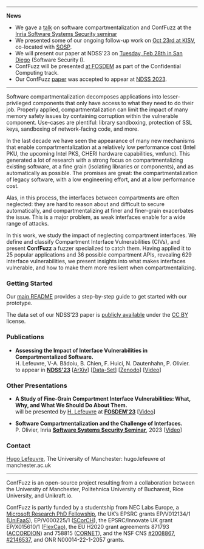 * * *
**News**
- We gave a [talk](http://videos.rennes.inria.fr/seminaire-SoSySec/Pierre-Olivier-8-12-2023/Seminaire-SoSySec-Pierre-Olivier-8-decembre-2023.html) on software compartmentalization and ConfFuzz at the [Inria Software Systems Security seminar](https://seminaires-dga.inria.fr/en/sosysec-en-bref/)
- We presented some of our ongoing follow-up work on [Oct 23rd at KISV](https://dl.acm.org/doi/10.1145/3625275.3625399), co-located with [SOSP](https://sosp2023.mpi-sws.org/).
- We will present our paper at NDSS'23 on [Tuesday, Feb 28th in San Diego](https://www.ndss-symposium.org/ndss-program/symposium-2023/#collapse_session2) (Software Security I).
- ConfFuzz will be presented [at FOSDEM](https://fosdem.org/2023/schedule/event/cc_online_vulnerabilities/) as part of the Confidential Computing track.
- Our ConfFuzz [paper](https://arxiv.org/abs/2212.12904) was accepted to appear at [NDSS 2023](https://www.ndss-symposium.org/ndss2023/).

* * *

Software compartmentalization decomposes applications into lesser-privileged
components that only have access to what they need to do their job. Properly
applied, compartmentalization can limit the impact of many memory safety issues
by containing corruption within the vulnerable component. Use-cases are
plentiful: library sandboxing, protection of SSL keys, sandboxing of
network-facing code, and more.

In the last decade we have seen the appearance of many new mechanisms that
enable compartmentalization at a relatively low performance cost (Intel PKU,
the upcoming Intel PKS, CHERI hardware capabilities, vmfunc). This generated a
lot of research with a strong focus on compartmentalizing existing software, at
a fine grain (isolating libraries or components), and as automatically as
possible. The promises are great: the compartmentalization of legacy software,
with a low engineering effort, and at a low performance cost.

Alas, in this process, the interfaces between compartments are often neglected:
they are hard to reason about and difficult to secure automatically, and
compartmentalizing at finer and finer-grain exacerbates the issue. This is a
major problem, as weak interfaces enable for a wide range of attacks.

In this work, we study the impact of neglecting compartment interfaces. We
define and classify Compartment Interface Vulnerabilities (CIVs), and present
**ConfFuzz** a fuzzer specialized to catch them. Having applied it to 25
popular applications and 36 possible compartment APIs, revealing 629 interface
vulnerabilities, we present insights into what makes interfaces vulnerable, and
how to make them more resilient when compartmentalizing.

### Getting Started

Our [main README](https://github.com/conffuzz/conffuzz/blob/main/README.md) provides a step-by-step guide to get started with our prototype.

The data set of our NDSS'23 paper is [publicly available](https://github.com/conffuzz/conffuzz-ndss-data) under the [CC BY](https://creativecommons.org/licenses/by/4.0/) license.

### Publications

* **Assessing the Impact of Interface Vulnerabilities in Compartmentalized Software.**<br/>H. Lefeuvre, V-A. Bădoiu, B. Chien, F. Huici, N. Dautenhahn, P. Olivier.<br/>to appear in [**NDSS'23**](https://www.ndss-symposium.org/ndss2023/) [[ArXiv](https://arxiv.org/abs/2212.12904)] [[Data-Set](https://github.com/conffuzz/conffuzz-ndss-data)] [[Zenodo](https://doi.org/10.5281/zenodo.7505748)] [[Video](https://www.youtube.com/watch?v=bbIVzvn4CXk)]

### Other Presentations

* **A Study of Fine-Grain Compartment Interface Vulnerabilities: What, Why, and What We Should Do About Them.**<br/>will be presented by [H. Lefeuvre](https://fosdem.org/2023/schedule/speaker/hugo_lefeuvre/) at [**FOSDEM'23**](https://fosdem.org/2023/schedule/event/cc_online_vulnerabilities/) [[Video](https://mirrors.dotsrc.org/fosdem/2023/D.confidential/cc_online_vulnerabilities.mp4)]

* **Software Compartmentalization and the Challenge of Interfaces.**<br/>P. Olivier, Inria [**Software Systems Security Seminar**](https://seminaires-dga.inria.fr/en/sosysec-en-bref/), 2023 [[Video](http://videos.rennes.inria.fr/seminaire-SoSySec/Pierre-Olivier-8-12-2023/Seminaire-SoSySec-Pierre-Olivier-8-decembre-2023.html)]


### Contact

[Hugo Lefeuvre](https://owl.eu.com), The University of Manchester: hugo.lefeuvre *at* manchester.ac.uk

* * *

ConfFuzz is an open-source project resulting from a collaboration between the
University of Manchester, Politehnica University of Bucharest, Rice University,
and Unikraft.io.

ConfFuzz is partly funded by a studentship from NEC Labs Europe, a [Microsoft
Research PhD Fellowship](https://www.microsoft.com/en-us/research/academic-program/phd-fellowship/2022-recipients/), the UK’s EPSRC grants EP/V012134/1 ([UniFaaS](https://gow.epsrc.ukri.org/NGBOViewGrant.aspx?GrantRef=EP/V012134/1)),
EP/V000225/1 ([SCorCH](https://gow.epsrc.ukri.org/NGBOViewGrant.aspx?GrantRef=EP/V000225/1)), the EPSRC/Innovate UK grant EP/X015610/1 ([FlexCap](https://gow.epsrc.ukri.org/NGBOViewGrant.aspx?GrantRef=EP/X015610/1)), the
EU H2020 grant agreements 871793 ([ACCORDION](https://www.accordion-project.eu/)) and 758815 ([CORNET](https://cordis.europa.eu/project/id/758815)), and the NSF
CNS [#2008867](https://www.nsf.gov/awardsearch/showAward?AWD_ID=2008867&HistoricalAwards=false), [#2146537](https://www.nsf.gov/awardsearch/showAward?AWD_ID=2146537&HistoricalAwards=false), and ONR N00014-22-1-2057 grants.
